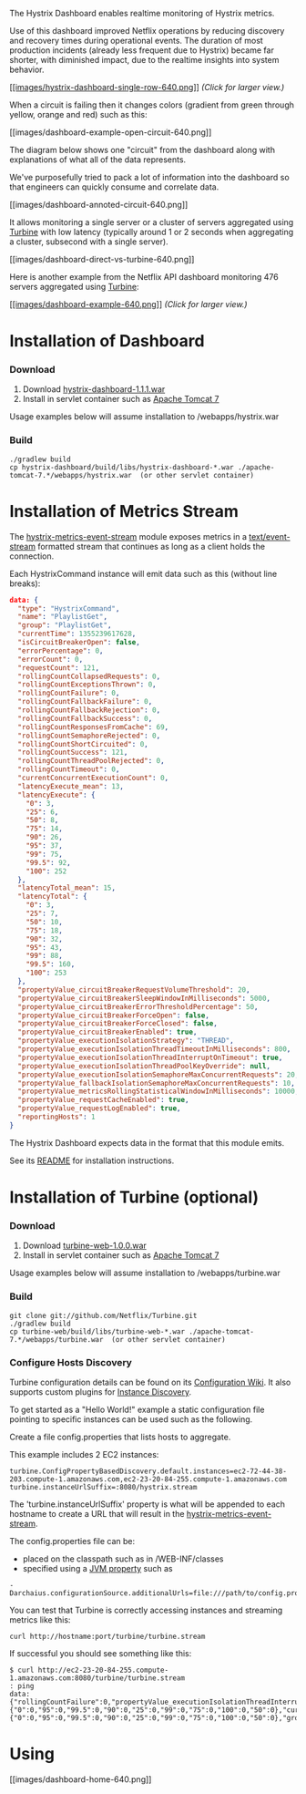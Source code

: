 The Hystrix Dashboard enables realtime monitoring of Hystrix metrics.

Use of this dashboard improved Netflix operations by reducing discovery and recovery times during operational events. The duration of most production incidents (already less frequent due to Hystrix) became far shorter, with diminished impact, due to the realtime insights into system behavior.

<a href="images/hystrix-dashboard-single-row.png">[[images/hystrix-dashboard-single-row-640.png]]</a>
_(Click for larger view.)_

When a circuit is failing then it changes colors (gradient from green through yellow, orange and red) such as this: 

[[images/dashboard-example-open-circuit-640.png]]

The diagram below shows one "circuit" from the dashboard along with explanations of what all of the data represents.

We've purposefully tried to pack a lot of information into the dashboard so that engineers can quickly consume and correlate data.

[[images/dashboard-annoted-circuit-640.png]]

It allows monitoring a single server or a cluster of servers aggregated using <a href="https://github.com/Netflix/Turbine">Turbine</a> with low latency (typically around 1 or 2 seconds when aggregating a cluster, subsecond with a single server).

[[images/dashboard-direct-vs-turbine-640.png]]

Here is another example from the Netflix API dashboard monitoring 476 servers aggregated using <a href="https://github.com/Netflix/Turbine">Turbine</a>:

<a href="images/dashboard-example-1280.png">[[images/dashboard-example-640.png]]</a>
_(Click for larger view.)_

# Installation of Dashboard

### Download

1) Download <a href="https://github.com/downloads/Netflix/Hystrix/hystrix-dashboard-1.1.1.war">hystrix-dashboard-1.1.1.war</a>  
2) Install in servlet container such as <a href="http://tomcat.apache.org/download-70.cgi">Apache Tomcat 7</a>

Usage examples below will assume installation to /webapps/hystrix.war

### Build

```
./gradlew build
cp hystrix-dashboard/build/libs/hystrix-dashboard-*.war ./apache-tomcat-7.*/webapps/hystrix.war  (or other servlet container)
```

# Installation of Metrics Stream

The [hystrix-metrics-event-stream](Hystrix/tree/master/hystrix-contrib/hystrix-metrics-event-stream) module exposes metrics in a [text/event-stream](https://developer.mozilla.org/en-US/docs/Server-sent_events/Using_server-sent_events) formatted stream that continues as long as a client holds the connection.

Each HystrixCommand instance will emit data such as this (without line breaks):

```json
data: {
  "type": "HystrixCommand",
  "name": "PlaylistGet",
  "group": "PlaylistGet",
  "currentTime": 1355239617628,
  "isCircuitBreakerOpen": false,
  "errorPercentage": 0,
  "errorCount": 0,
  "requestCount": 121,
  "rollingCountCollapsedRequests": 0,
  "rollingCountExceptionsThrown": 0,
  "rollingCountFailure": 0,
  "rollingCountFallbackFailure": 0,
  "rollingCountFallbackRejection": 0,
  "rollingCountFallbackSuccess": 0,
  "rollingCountResponsesFromCache": 69,
  "rollingCountSemaphoreRejected": 0,
  "rollingCountShortCircuited": 0,
  "rollingCountSuccess": 121,
  "rollingCountThreadPoolRejected": 0,
  "rollingCountTimeout": 0,
  "currentConcurrentExecutionCount": 0,
  "latencyExecute_mean": 13,
  "latencyExecute": {
    "0": 3,
    "25": 6,
    "50": 8,
    "75": 14,
    "90": 26,
    "95": 37,
    "99": 75,
    "99.5": 92,
    "100": 252
  },
  "latencyTotal_mean": 15,
  "latencyTotal": {
    "0": 3,
    "25": 7,
    "50": 10,
    "75": 18,
    "90": 32,
    "95": 43,
    "99": 88,
    "99.5": 160,
    "100": 253
  },
  "propertyValue_circuitBreakerRequestVolumeThreshold": 20,
  "propertyValue_circuitBreakerSleepWindowInMilliseconds": 5000,
  "propertyValue_circuitBreakerErrorThresholdPercentage": 50,
  "propertyValue_circuitBreakerForceOpen": false,
  "propertyValue_circuitBreakerForceClosed": false,
  "propertyValue_circuitBreakerEnabled": true,
  "propertyValue_executionIsolationStrategy": "THREAD",
  "propertyValue_executionIsolationThreadTimeoutInMilliseconds": 800,
  "propertyValue_executionIsolationThreadInterruptOnTimeout": true,
  "propertyValue_executionIsolationThreadPoolKeyOverride": null,
  "propertyValue_executionIsolationSemaphoreMaxConcurrentRequests": 20,
  "propertyValue_fallbackIsolationSemaphoreMaxConcurrentRequests": 10,
  "propertyValue_metricsRollingStatisticalWindowInMilliseconds": 10000,
  "propertyValue_requestCacheEnabled": true,
  "propertyValue_requestLogEnabled": true,
  "reportingHosts": 1
}
```

The Hystrix Dashboard expects data in the format that this module emits.

See its [README](Hystrix/tree/master/hystrix-contrib/hystrix-metrics-event-stream) for installation instructions.

# Installation of Turbine (optional)

### Download

1) Download <a href="https://github.com/downloads/Netflix/Turbine/turbine-web-1.0.0.war">turbine-web-1.0.0.war</a>  
2) Install in servlet container such as <a href="http://tomcat.apache.org/download-70.cgi">Apache Tomcat 7</a>

Usage examples below will assume installation to /webapps/turbine.war

### Build

```
git clone git://github.com/Netflix/Turbine.git
./gradlew build
cp turbine-web/build/libs/turbine-web-*.war ./apache-tomcat-7.*/webapps/turbine.war  (or other servlet container)
```

### Configure Hosts Discovery

Turbine configuration details can be found on its [Configuration Wiki](http://github100.ops.netflix.com/poberai/Turbine/wiki/Configuration/). It also supports custom plugins for [Instance Discovery](http://github100.ops.netflix.com/poberai/Turbine/wiki/Plugging-in-your-own-InstanceDiscovery).

To get started as a "Hello World!" example a static configuration file pointing to specific instances can be used such as the following.

Create a file config.properties that lists hosts to aggregate.

This example includes 2 EC2 instances:

```
turbine.ConfigPropertyBasedDiscovery.default.instances=ec2-72-44-38-203.compute-1.amazonaws.com,ec2-23-20-84-255.compute-1.amazonaws.com
turbine.instanceUrlSuffix=:8080/hystrix.stream
```

The 'turbine.instanceUrlSuffix' property is what will be appended to each hostname to create a URL that will result in the [hystrix-metrics-event-stream](Hystrix/tree/master/hystrix-contrib/hystrix-metrics-event-stream).

The config.properties file can be:

- placed on the classpath such as in /WEB-INF/classes
- specified using a [JVM property](https://github.com/Netflix/archaius/wiki/Getting-Started) such as 

```
-Darchaius.configurationSource.additionalUrls=file:///path/to/config.properties
```

You can test that Turbine is correctly accessing instances and streaming metrics like this:

```
curl http://hostname:port/turbine/turbine.stream
```

If successful you should see something like this:

```
$ curl http://ec2-23-20-84-255.compute-1.amazonaws.com:8080/turbine/turbine.stream
: ping
data: {"rollingCountFailure":0,"propertyValue_executionIsolationThreadInterruptOnTimeout":true,"rollingCountTimeout":0,"rollingCountExceptionsThrown":0,"rollingCountFallbackSuccess":0,"errorCount":0,"type":"HystrixCommand","propertyValue_circuitBreakerEnabled":true,"reportingHosts":1,"latencyTotal":{"0":0,"95":0,"99.5":0,"90":0,"25":0,"99":0,"75":0,"100":0,"50":0},"currentConcurrentExecutionCount":0,"rollingCountSemaphoreRejected":0,"rollingCountFallbackRejection":0,"rollingCountShortCircuited":0,"rollingCountResponsesFromCache":0,"propertyValue_circuitBreakerForceClosed":false,"name":"IdentityCookieAuthSwitchProfile","propertyValue_executionIsolationThreadPoolKeyOverride":"null","rollingCountSuccess":0,"propertyValue_requestLogEnabled":true,"requestCount":0,"rollingCountCollapsedRequests":0,"errorPercentage":0,"propertyValue_circuitBreakerSleepWindowInMilliseconds":5000,"latencyTotal_mean":0,"propertyValue_circuitBreakerForceOpen":false,"propertyValue_circuitBreakerRequestVolumeThreshold":20,"propertyValue_circuitBreakerErrorThresholdPercentage":50,"propertyValue_executionIsolationStrategy":"THREAD","rollingCountFallbackFailure":0,"isCircuitBreakerOpen":false,"propertyValue_executionIsolationSemaphoreMaxConcurrentRequests":20,"propertyValue_executionIsolationThreadTimeoutInMilliseconds":1000,"propertyValue_metricsRollingStatisticalWindowInMilliseconds":10000,"propertyValue_fallbackIsolationSemaphoreMaxConcurrentRequests":10,"latencyExecute":{"0":0,"95":0,"99.5":0,"90":0,"25":0,"99":0,"75":0,"100":0,"50":0},"group":"IDENTITY","latencyExecute_mean":0,"propertyValue_requestCacheEnabled":true,"rollingCountThreadPoolRejected":0}
```

# Using

[[images/dashboard-home-640.png]]